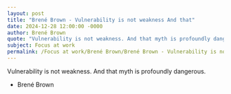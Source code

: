 ```yaml
---
layout: post
title: "Brené Brown - Vulnerability is not weakness And that"
date: 2024-12-28 12:00:00 -0000
author: Brené Brown
quote: "Vulnerability is not weakness. And that myth is profoundly dangerous."
subject: Focus at work
permalink: /Focus at work/Brené Brown/Brené Brown - Vulnerability is not weakness And that
---
```


Vulnerability is not weakness. And that myth is profoundly dangerous.

- Brené Brown
